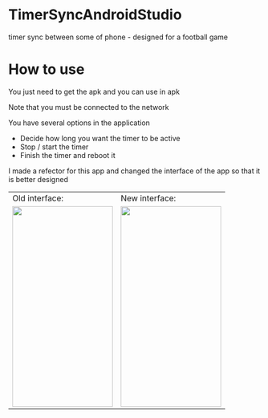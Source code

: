 # TimerSyncAndroidStudio
timer sync between some of phone - designed for a football game

# How to use
You just need to get the apk and you can use in apk 

Note that you must be connected to the network

You have several options in the application
- Decide how long you want the timer to be active 
- Stop / start the timer
- Finish the timer and reboot it

I made a refector for this app and changed the interface of the app so that it is better designed

<table>
  <tr>
    <td>Old interface:</td>
     <td>New interface:</td>
  </tr>
  <tr>
    <td><img src="https://user-images.githubusercontent.com/83061722/169230974-eda450c9-1e18-4ea9-93fc-fa80e273c758.jpg" width="200" height="400" /></td>
    <td><img src="https://user-images.githubusercontent.com/83061722/169229231-6d7fc31a-72c6-4b30-98ac-41fd934f4690.jpg" width="200" height="400" /></td>
  </tr>
 </table>
 





